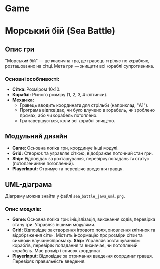# Game

# Морський бій (Sea Battle)

## Опис гри
"Морський бій" — це класична гра, де гравець стріляє по кораблях, розташованих на сітці. Мета гри — знищити всі кораблі супротивника.

### Основні особливості:
- **Сітка:** Розміром 10x10.
- **Кораблі:** Різного розміру (1, 2, 3, 4 клітинки).
- **Механіка:**
  - Гравець вводить координати для стрільби (наприклад, "A1").
  - Програма відповідає, чи було влучено в корабель, чи зроблено промах, або чи корабель потоплено.
  - Гра завершується, коли всі кораблі знищено.

## Модульний дизайн
- **Game:** Основна логіка гри, координує інші модулі.
- **Grid:** Створює та управляє сіткою, відображає поточний стан гри.
- **Ship:** Відповідає за розташування, перевірку попадань та статус (потоплений/не потоплений).
- **PlayerInput:** Отримує та перевіряє введення гравця.

## UML-діаграма
Діаграму можна знайти у файлі `sea_battle_java_uml.png`.

### Опис модулів:

- **Game:**
Основна логіка гри: ініціалізація, виконання ходів, перевірка стану гри.
Управляє іншими модулями.
- **Grid:**
Відповідає за створення ігрового поля, оновлення клітинок та відображення сітки.
Містить інформацію про розміри сітки та символи влучання/промаху.
 **Ship:**
Управляє розташуванням кораблів, перевіряє попадання та визначає, чи потоплений корабель.
Має розмір і список координат.
- **PlayerInput:**
Відповідає за отримання введення координат гравця.
Перевіряє правильність введення.
